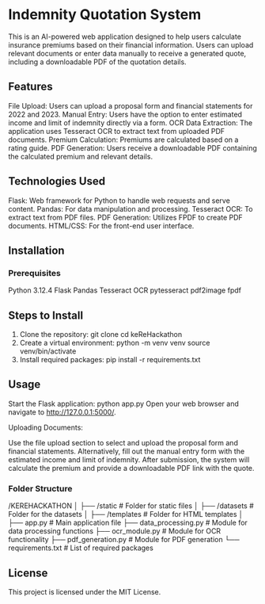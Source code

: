 # Indemnity Quotation System
 This is an AI-powered web application designed to help users calculate insurance premiums based on their financial information. Users can upload relevant documents or enter data manually to receive a generated quote, including a downloadable PDF of the quotation details.

## Features
File Upload: Users can upload a proposal form and financial statements for 2022 and 2023.
Manual Entry: Users have the option to enter estimated income and limit of indemnity directly via a form.
OCR Data Extraction: The application uses Tesseract OCR to extract text from uploaded PDF documents.
Premium Calculation: Premiums are calculated based on a rating guide.
PDF Generation: Users receive a downloadable PDF containing the calculated premium and relevant details.

## Technologies Used
Flask: Web framework for Python to handle web requests and serve content.
Pandas: For data manipulation and processing.
Tesseract OCR: To extract text from PDF files.
PDF Generation: Utilizes FPDF to create PDF documents.
HTML/CSS: For the front-end user interface.

## Installation
### Prerequisites
Python 3.12.4
Flask
Pandas
Tesseract OCR
pytesseract
pdf2image
fpdf

## Steps to Install
1. Clone the repository:
        git clone <repository-url>
        cd keReHackathon
2. Create a virtual environment:
        python -m venv venv
        source venv/bin/activate
3. Install required packages:
        pip install -r requirements.txt
## Usage
Start the Flask application:
        python app.py
        Open your web browser and navigate to http://127.0.0.1:5000/.

Uploading Documents:

Use the file upload section to select and upload the proposal form and financial statements.
Alternatively, fill out the manual entry form with the estimated income and limit of indemnity.
After submission, the system will calculate the premium and provide a downloadable PDF link with the quote.

### Folder Structure
/KEREHACKATHON
│
├── /static                 # Folder for static files 
│
├── /datasets               # Folder for the datasets
│
├── /templates              # Folder for HTML templates
│
├── app.py                  # Main application file
├── data_processing.py      # Module for data processing functions
├── ocr_module.py           # Module for OCR functionality
├── pdf_generation.py       # Module for PDF generation
└── requirements.txt        # List of required packages

## License
This project is licensed under the MIT License.

